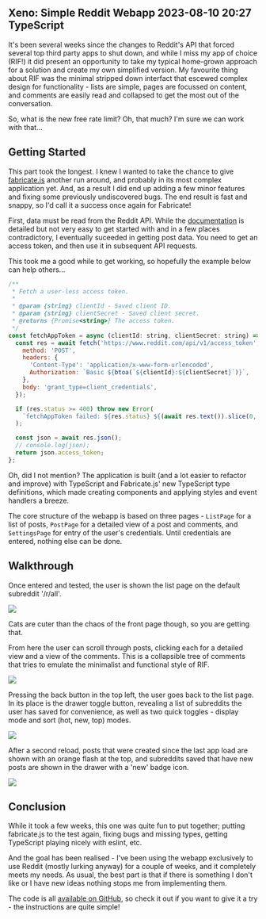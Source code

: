 Xeno: Simple Reddit Webapp
2023-08-10 20:27
TypeScript
---

It's been several weeks since the changes to Reddit's API that forced several
top third party apps to shut down, and while I miss my app of choice (RIF!) it
did present an opportunity to take my typical home-grown approach for a solution
and create my own simplified version. My favourite thing about RIF was the
minimal stripped down interfact that escewed complex design for functionality -
lists are simple, pages are focussed on content, and comments are easily read
and collapsed to get the most out of the conversation.

So, what is the new free rate limit? Oh, that much? I'm sure we can work with
that...

## Getting Started

This part took the longest. I knew I wanted to take the chance to give
[fabricate.js](https://github.com/c-d-lewis/fabricate.js) another run around,
and probably in its most complex application yet. And, as a result I did end
up adding a few minor features and fixing some previously undiscovered bugs.
The end result is fast and snappy, so I'd call it a success once again for
Fabricate!

First, data must be read from the Reddit API. While the
[documentation](https://www.reddit.com/dev/api/) is detailed but not very
easy to get started with and in a few places contradictory, I eventually
suceeded in getting post data. You need to get an access token, and then use it
in subsequent API requests.

This took me a good while to get working, so hopefully the example below can
help others...

```js
/**
 * Fetch a user-less access token.
 *
 * @param {string} clientId - Saved client ID.
 * @param {string} clientSecret - Saved client secret.
 * @returns {Promise<string>} The access token.
 */
const fetchAppToken = async (clientId: string, clientSecret: string) => {
  const res = await fetch('https://www.reddit.com/api/v1/access_token', {
    method: 'POST',
    headers: {
      'Content-Type': 'application/x-www-form-urlencoded',
      Authorization: `Basic ${btoa(`${clientId}:${clientSecret}`)}`,
    },
    body: 'grant_type=client_credentials',
  });

  if (res.status >= 400) throw new Error(
    `fetchAppToken failed: ${res.status} ${(await res.text()).slice(0, 256)}`
  );

  const json = await res.json();
  // console.log(json);
  return json.access_token;
};
```

Oh, did I not mention? The application is built (and a lot easier to refactor
and improve) with TypeScript and Fabricate.js' new TypeScript type definitions,
which made creating components and applying styles and event handlers a breeze.

The core structure of the webapp is based on three pages - <code>ListPage</code>
for a list of posts, <code>PostPage</code> for a detailed view of a post and
comments, and <code>SettingsPage</code> for entry of the user's credentials.
Until credentials are entered, nothing else can be done.

## Walkthrough

Once entered and tested, the user is shown the list page on the default
subreddit '/r/all'.

![](assets/media/2023/08/gallerypost.png)

Cats are cuter than the chaos of the front page though, so you are getting that.

From here the user can scroll through posts, clicking each for a detailed view
and a view of the comments. This is a collapsible tree of comments that tries
to emulate the minimalist and functional style of RIF.

![](assets/media/2023/08/comments.png)

Pressing the back button in the top left, the user goes back to the list page.
In its place is the drawer toggle button, revealing a list of subreddits the
user has saved for convenience, as well as two quick toggles - display mode and
sort (hot, new, top) modes.

![](assets/media/2023/08/drawer.png)


After a second reload, posts that were created since the last app load are
shown with an orange flash at the top, and subreddits saved that have new posts
are shown in the drawer with a 'new' badge icon.

![](assets/media/2023/08/listpage.png)

## Conclusion

While it took a few weeks, this one was quite fun to put together; putting
fabricate.js to the test again, fixing bugs and missing types, getting
TypeScript playing nicely with eslint, etc. 

And the goal has been realised - I've been using the webapp exclusively to use
Reddit (mostly lurking anyway) for a couple of weeks, and it completely meets
my needs. As usual, the best part is that if there is something I don't like
or I have new ideas nothing stops me from implementing them.

The code is all
[available on GitHub](https://github.com/C-D-Lewis/xeno), so check it out if you
want to give it a try - the instructions are quite simple!

